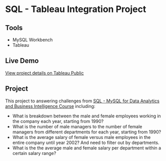 # SQL - Tableau Integration Project


## Tools
- MySQL Workbench
- Tableau


## Live Demo
[View project details on Tableau Public](https://public.tableau.com/app/profile/adam.sulistyo.n/viz/InformationaboutEmployees/Dashboard1)


## Project
This project to answering challenges from [SQL - MySQL for Data Analytics and Business Intelligence Course](https://www.udemy.com/course/sql-mysql-for-data-analytics-and-business-intelligence/) including:
- What is breakdown between the male and female employees working in the company each year, starting from 1990?
- What is the number of male managers to the number of female managers from different departments for each year, starting from 1990?
- What is the average salary of female versus male employees in the entire company until year 2002? And need to filter out by departments.
- What is the the average male and female salary per department within a certain salary range?
